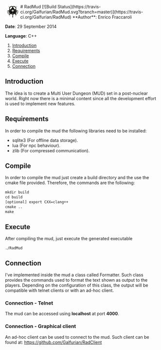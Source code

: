 <a href="#">
 <img src="https://github.com/Galfurian/RadMud/blob/master/doc/logo.png" align="left" />
</a>
# RadMud [![Build Status](https://travis-ci.org/Galfurian/RadMud.svg?branch=master)](https://travis-ci.org/Galfurian/RadMud)
**Author**: Enrico Fraccaroli

**Date**: 29 September 2014

**Language**: C++

  1. [Introduction](https://github.com/Galfurian/RadMud/blob/master/README.md#introduction)
  2. [Requirements](https://github.com/Galfurian/RadMud/blob/master/README.md#requirements)
  3. [Compile](https://github.com/Galfurian/RadMud/blob/master/README.md#compile)
  4. [Execute](https://github.com/Galfurian/RadMud/blob/master/README.md#execute)
  5. [Connection](https://github.com/Galfurian/RadMud/blob/master/README.md#connection)

## Introduction
The idea is to create a Multi User Dungeon (MUD) set in a post-nuclear world.
Right now there is a minimal content since all the development effort is used to implement new features.

## Requirements
In order to compile the mud the following libraries need to be installed:
 - sqlite3 (For offline data storage).
 - lua (For npc behaviour).
 - zlib (For compressed communication).

## Compile
In order to compile the mud just create a build directory and the use the cmake file provided.
Therefore, the commands are the following:
```
mkdir build
cd build
[optional] export CXX=clang++
cmake ..
make
```

## Execute
After compiling the mud, just execute the generated executable
```
./RadMud
```

## Connection
I've implemented inside the mud a class called Formatter. Such class provides the commands used to format the text shown as output to the players. Depending on the configuration of this class, the output will be compatible with telnet clients or with an ad-hoc client.

### Connection - Telnet
The mud can be accessed using **localhost** at port **4000**.

### Connection - Graphical client
An ad-hoc client can be used to connect to the mud. Such client can be found at: https://github.com/Galfurian/RadClient
